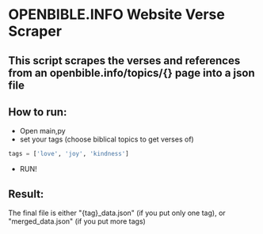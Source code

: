 # OPENBIBLE.INFO Website Verse Scraper

<h2>This script scrapes the verses and references from an openbible.info/topics/{} page into a json file</h2>

<h2>How to run:</h3>

- Open main,py
- set your tags (choose biblical topics to get verses of)
```python
tags = ['love', 'joy', 'kindness']
```
- RUN!

<h2>Result:</h2>

The final file is either "{tag}_data.json" (if you put only one tag), or "merged_data.json" (if you put more tags)
